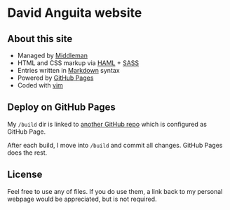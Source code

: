 # David Anguita website

## About this site

* Managed by [Middleman](http://middlemanapp.com/)
* HTML and CSS markup via [HAML](http://haml.info/) + [SASS](http://sass-lang.com/)
* Entries written in [Markdown](http://daringfireball.net/projects/markdown) syntax
* Powered by [GitHub Pages](http://pages.github.com/)
* Coded with [vim](http://www.vim.org/)

## Deploy on GitHub Pages

My `/build` dir is linked to [another GitHub repo](https://github.com/danguita/danguita.github.com) which is configured as GitHub Page.

After each build, I move into `/build` and commit all changes. GitHub Pages does the rest.

## License

Feel free to use any of files. If you do use them, a link back to my personal webpage would be appreciated, but is not required.
